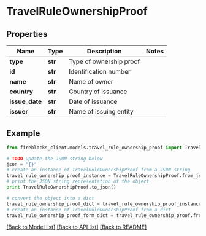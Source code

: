 # TravelRuleOwnershipProof


## Properties
Name | Type | Description | Notes
------------ | ------------- | ------------- | -------------
**type** | **str** | Type of ownership proof | 
**id** | **str** | Identification number | 
**name** | **str** | Name of owner | 
**country** | **str** | Country of issuance | 
**issue_date** | **str** | Date of issuance | 
**issuer** | **str** | Name of issuing entity | 

## Example

```python
from fireblocks_client.models.travel_rule_ownership_proof import TravelRuleOwnershipProof

# TODO update the JSON string below
json = "{}"
# create an instance of TravelRuleOwnershipProof from a JSON string
travel_rule_ownership_proof_instance = TravelRuleOwnershipProof.from_json(json)
# print the JSON string representation of the object
print TravelRuleOwnershipProof.to_json()

# convert the object into a dict
travel_rule_ownership_proof_dict = travel_rule_ownership_proof_instance.to_dict()
# create an instance of TravelRuleOwnershipProof from a dict
travel_rule_ownership_proof_form_dict = travel_rule_ownership_proof.from_dict(travel_rule_ownership_proof_dict)
```
[[Back to Model list]](../README.md#documentation-for-models) [[Back to API list]](../README.md#documentation-for-api-endpoints) [[Back to README]](../README.md)



